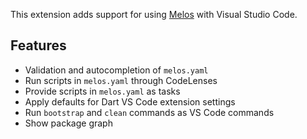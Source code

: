 This extension adds support for using [Melos] with Visual Studio Code.

## Features

- Validation and autocompletion of `melos.yaml`
- Run scripts in `melos.yaml` through CodeLenses
- Provide scripts in `melos.yaml` as tasks
- Apply defaults for Dart VS Code extension settings
- Run `bootstrap` and `clean` commands as VS Code commands
- Show package graph

[melos]: https://pub.dev/packages/melos
